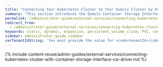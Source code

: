 ```yaml
---
title: "Connecting Your Kubernetes Cluster to Your Qumulo Cluster by Using the Qumulo Container Storage Interface (CSI) Driver"
summary: "This section introduces the Qumulo Container Storage Interface (CSI) driver and explains how you can connect your Kubernetes cluster to your Qumulo cluster by using the Qumulo CSI driver."
permalink: /administrator-guide/external-services/connecting-kubernetes-cluster-with-container-storage-interface-csi-driver.html
redirect_from:
  - /administrator-guide/external-services/connecting-kubernetes-cluster-with-containter-storage-interface-csi-driver.html
keywords: static, dynamic, expansion, persistent_volume_claim, PVC, container_storage_interface, CSI, Kubernetes
sidebar: administrator_guide_sidebar
varTenantIdString: 'You must provide the value for <code>tenantId</code> as a string. For example: <code>"2"</code>.'
---
```


{% include content-reuse/admin-guides/external-services/connecting-kubernetes-cluster-with-container-storage-interface-csi-driver.md %}
